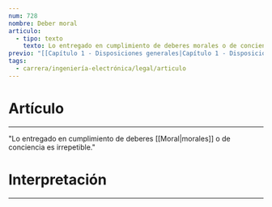 ```yaml
---
num: 728
nombre: Deber moral
articulo:
  - tipo: texto
    texto: Lo entregado en cumplimiento de deberes morales o de conciencia es irrepetible.
previo: "[[Capítulo 1 - Disposiciones generales|Capítulo 1 - Disposiciones generales]]"
tags:
  - carrera/ingeniería-electrónica/legal/articulo
---
```

# Artículo
---
"Lo entregado en cumplimiento de deberes [[Moral|morales]] o de conciencia es irrepetible."

# Interpretación
---
